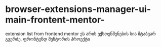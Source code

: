 # browser-extensions-manager-ui-main-frontent-mentor-
extension list from frontend mentor
ეს არის ექსთენშენების სია მტაბვარ გვერძე, ფრონტენდ მენტორის პროექტი
